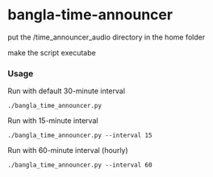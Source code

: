 # bangla-time-announcer

put the /time_announcer_audio directory in the home folder

make the script executabe 

### Usage

Run with default 30-minute interval

```
./bangla_time_announcer.py
```

Run with 15-minute interval
```
./bangla_time_announcer.py --interval 15
```



Run with 60-minute interval (hourly)
```
./bangla_time_announcer.py --interval 60
```
